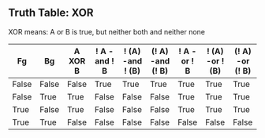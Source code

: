 

## Truth Table: XOR


XOR means: A or B is true, but neither both and neither none

| Fg    | Bg    | A XOR B | ! A -and ! B | ! (A) -and ! (B) | (! A) -and (! B) | ! A -or ! B | ! (A) -or ! (B) | (! A) -or (! B) |
| ----- | ----- | ------- | ------------ | ---------------- | ---------------- | ----------- | --------------- | --------------- |
| False | False | False   | True         | True             | True             | True        | True            | True            |
| False | True  | True    | False        | False            | False            | True        | True            | True            |
| True  | False | True    | False        | False            | False            | True        | True            | True            |
| True  | True  | False   | False        | False            | False            | False       | False           | False           |

